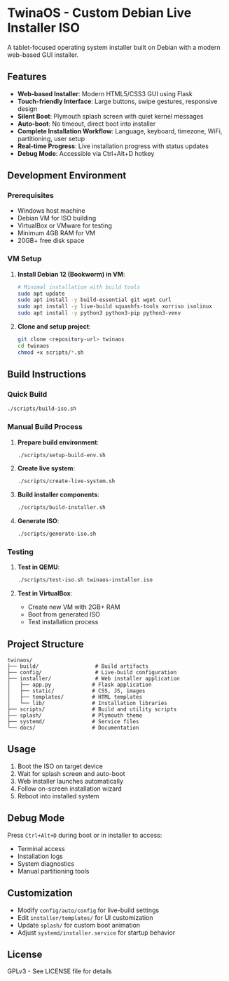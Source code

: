 # TwinaOS - Custom Debian Live Installer ISO

A tablet-focused operating system installer built on Debian with a modern web-based GUI installer.

## Features

- **Web-based Installer**: Modern HTML5/CSS3 GUI using Flask
- **Touch-friendly Interface**: Large buttons, swipe gestures, responsive design
- **Silent Boot**: Plymouth splash screen with quiet kernel messages
- **Auto-boot**: No timeout, direct boot into installer
- **Complete Installation Workflow**: Language, keyboard, timezone, WiFi, partitioning, user setup
- **Real-time Progress**: Live installation progress with status updates
- **Debug Mode**: Accessible via Ctrl+Alt+D hotkey

## Development Environment

### Prerequisites

- Windows host machine
- Debian VM for ISO building
- VirtualBox or VMware for testing
- Minimum 4GB RAM for VM
- 20GB+ free disk space

### VM Setup

1. **Install Debian 12 (Bookworm) in VM**:
   ```bash
   # Minimal installation with build tools
   sudo apt update
   sudo apt install -y build-essential git wget curl
   sudo apt install -y live-build squashfs-tools xorriso isolinux
   sudo apt install -y python3 python3-pip python3-venv
   ```

2. **Clone and setup project**:
   ```bash
   git clone <repository-url> twinaos
   cd twinaos
   chmod +x scripts/*.sh
   ```

## Build Instructions

### Quick Build
```bash
./scripts/build-iso.sh
```

### Manual Build Process

1. **Prepare build environment**:
   ```bash
   ./scripts/setup-build-env.sh
   ```

2. **Create live system**:
   ```bash
   ./scripts/create-live-system.sh
   ```

3. **Build installer components**:
   ```bash
   ./scripts/build-installer.sh
   ```

4. **Generate ISO**:
   ```bash
   ./scripts/generate-iso.sh
   ```

### Testing

1. **Test in QEMU**:
   ```bash
   ./scripts/test-iso.sh twinaos-installer.iso
   ```

2. **Test in VirtualBox**:
   - Create new VM with 2GB+ RAM
   - Boot from generated ISO
   - Test installation process

## Project Structure

```
twinaos/
├── build/                  # Build artifacts
├── config/                 # Live-build configuration
├── installer/              # Web installer application
│   ├── app.py             # Flask application
│   ├── static/            # CSS, JS, images
│   ├── templates/         # HTML templates
│   └── lib/               # Installation libraries
├── scripts/               # Build and utility scripts
├── splash/                # Plymouth theme
├── systemd/               # Service files
└── docs/                  # Documentation
```

## Usage

1. Boot the ISO on target device
2. Wait for splash screen and auto-boot
3. Web installer launches automatically
4. Follow on-screen installation wizard
5. Reboot into installed system

## Debug Mode

Press `Ctrl+Alt+D` during boot or in installer to access:
- Terminal access
- Installation logs
- System diagnostics
- Manual partitioning tools

## Customization

- Modify `config/auto/config` for live-build settings
- Edit `installer/templates/` for UI customization
- Update `splash/` for custom boot animation
- Adjust `systemd/installer.service` for startup behavior

## License

GPLv3 - See LICENSE file for details
